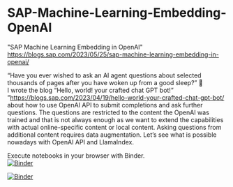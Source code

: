 # SAP-Machine-Learning-Embedding-OpenAI
"SAP Machine Learning Embedding in OpenAI"<br>
https://blogs.sap.com/2023/05/25/sap-machine-learning-embedding-in-openai/ 

“Have you ever wished to ask an AI agent questions about selected thousands of pages after you have woken up from a good sleep?” 🙂 <br>
I wrote the blog “Hello, world! your crafted chat GPT bot!” ”https://blogs.sap.com/2023/04/19/hello-world-your-crafted-chat-gpt-bot/ about how to use OpenAI API to submit completions and ask further questions. The questions are restricted to the content the OpenAI was trained and that is not always enough as we want to extend the capabilities with actual online-specific content or local content.
Asking questions from additional content requires data augmentation. Let’s see what is possible nowadays with OpenAI API and LlamaIndex.

Execute notebooks in your browser with Binder. <br>
[![Binder](https://mybinder.org/badge_logo.svg)](https://mybinder.org/v2/gh/itsergiu/SAP-Machine-Learning-Embedding-OpenAI/HEAD?urlpath=https%3A%2F%2Fgithub.com%2Fitsergiu%2FSAP-Machine-Learning-Embedding-OpenAI%2Fblob%2Fmain%2F05%2520SAP%2520HANA%2520Machine%2520Learning%2520content%2520embedding%2520v1.3.ipynb)

[![Binder](https://mybinder.org/badge_logo.svg)](https://mybinder.org/v2/gh/itsergiu/SAP-Machine-Learning-Embedding-OpenAI/HEAD?labpath=05%20SAP%20HANA%20Machine%20Learning%20content%20embedding%20v1.3.ipynb)
